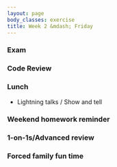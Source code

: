 ```yaml
---
layout: page
body_classes: exercise
title: Week 2 &mdash; Friday
---
```


### Exam
### Code Review
### Lunch

* Lightning talks / Show and tell

### Weekend homework reminder
### 1-on-1s/Advanced review
### Forced family fun time